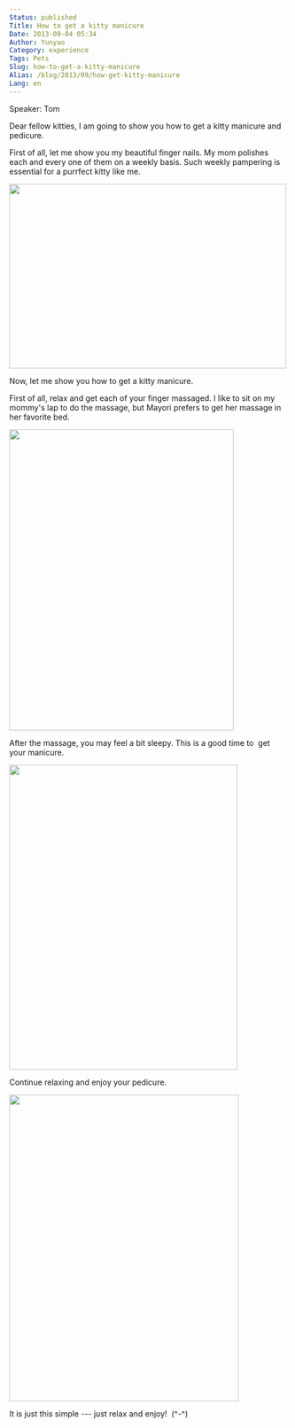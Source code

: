 ```yaml
---
Status: published
Title: How to get a kitty manicure
Date: 2013-09-04 05:34
Author: Yunyao
Category: experience
Tags: Pets
Slug: how-to-get-a-kitty-manicure
Alias: /blog/2013/09/how-get-kitty-manicure
Lang: en
---
```


Speaker: Tom

Dear fellow kitties, I am going to show you how to get a kitty manicure and pedicure.

First of all, let me show you my beautiful finger nails. My mom polishes each and every one of them on a weekly basis. Such weekly pampering is essential for a purrfect kitty like me.

<img src="https://farm6.static.flickr.com/5155/5899746253_57b0eb9cbc.jpg" width="500" height="333" />

Now, let me show you how to get a kitty manicure.

First of all, relax and get each of your finger massaged. I like to sit on my mommy's lap to do the massage, but Mayori prefers to get her massage in her favorite bed.

<img src="https://farm6.staticflickr.com/5488/9656330736_40e443d125_o.jpg" width="405" height="543" />

After the massage, you may feel a bit sleepy. This is a good time to  get your manicure.

<img src="https://farm8.staticflickr.com/7414/9653082559_2d9b92717f_b.jpg" width="412" height="550" />

Continue relaxing and enjoy your pedicure.

<img src="https://farm6.staticflickr.com/5542/9656317344_cfdd59dac0_b.jpg" width="414" height="553" />

It is just this simple --- just relax and enjoy!  (^-^)
